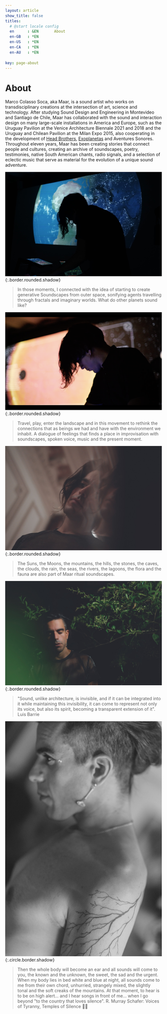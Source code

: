 ```yaml
---
layout: article
show_title: false
titles:
  # @start locale config
  en      : &EN       About
  en-GB   : *EN
  en-US   : *EN
  en-CA   : *EN
  en-AU   : *EN

key: page-about
---
```


# About 

Marco Colasso Soca, aka Maar, is a sound artist who works on transdisciplinary creations at the intersection of art, science and technology. After studying Sound Design and Engineering in Montevideo and Santiago de Chile, Maar has collaborated with the sound and interaction design on many large-scale installations in America and Europe, such as the Uruguay Pavilion at the Venice Architecture Biennale 2021 and 2018 and the Uruguay and Chilean Pavilion at the Milan Expo 2015, also cooperating in the development of <a href="http://headbrothers.com" rel="Head Brothers Home Page" target="_blank">Head Brothers</a>, <a href="http://headbrothers.com/exoplanetas" rel="Exoplanetas Page" target="_blank">Exoplanetas</a> and Aventures Sonores. Throughout eleven years, Maar has been creating stories that connect people and cultures, creating an archive of soundscapes, poetry, testimonies, native South American chants, radio signals, and a selection of eclectic music that serve as material for the evolution of a unique sound adventure.


![Image](/img/maar-earth.jpg){:.border.rounded.shadow}

>In those moments, I connected with the idea of starting to create generative Soundscapes from outer space, sonifying agents travelling through fractals and imaginary worlds. What do other planets sound like? 

![Image](/img/maar-sun.png){:.border.rounded.shadow}

>Travel, play, enter the landscape and in this movement to rethink the connections that as beings we had and have with the environment we inhabit. A dialogue of feelings that finds a place in improvisation with soundscapes, spoken voice, music and the present moment.

![Image](/img/maar-8.jpg){:.border.rounded.shadow}

>The Suns, the Moons, the mountains, the hills, the stones, the caves, the clouds, the rain, the seas, the rivers, the lagoons, the flora and the fauna are also part of Maar ritual soundscapes. 

![Image](/img/maar-1.jpg){:.border.rounded.shadow}

> "Sound, unlike architecture, is invisible, and if it can be integrated into it while maintaining this invisibility, it can come to represent not only its voice, but also its spirit, becoming a transparent extension of it". Luis Barrie

![Image](/img/maar-32.jpg){:.circle.border.shadow}

> Then the whole body will become an ear and all sounds will come to you, the known and the unknown, the sweet, the sad and the urgent. When my body lies in bed white and blue at night, all sounds come to me from their own chord, unhurried, strangely mixed, the slightly tonal and the soft creaks of the mountains. At that moment, to hear is to be on high alert... and I hear songs in front of me... when I go beyond "to the country that loves silence". 
R. Murray Schafer: Voices of Tyranny, Temples of Silence 🙏🏽